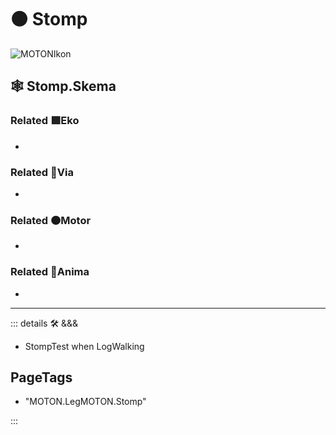 # 🟠 <motor>Stomp</motor>

![MOTONIkon](/BetaIkon/MOTONs_Ikon.png)

## 🕸 Stomp.Skema

### Related 🟩<ekos>Eko</ekos>

-

### Related 🔻<via>Via</via>

-

### Related 🟠<motor>Motor</motor>

-

### Related 💜<anima>Anima</anima>

-

---

<!-- =================================================== -->
<!-- =================================================== -->
<!-- =================================================== -->
<!-- =================================================== -->
<!-- =================================================== -->
::: details 🛠 <dev>&&&</dev>

- StompTest when LogWalking

<h2>PageTags</h2>

- "MOTON.LegMOTON.Stomp"

:::

